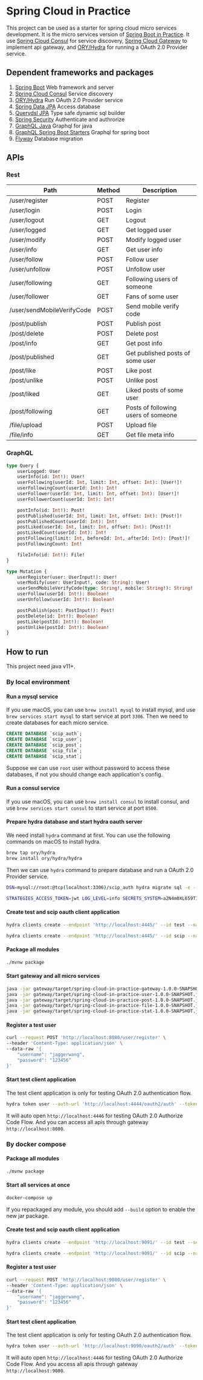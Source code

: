 # Spring Cloud in Practice

This project can be used as a starter for spring cloud micro services development. It is the micro services version of [Spring Boot in Practice](https://github.com/jaggerwang/spring-boot-in-practice). It use [Spring Cloud Consul](https://cloud.spring.io/spring-cloud-consul/reference/html/) for service discovery, [Spring Cloud Gateway](https://cloud.spring.io/spring-cloud-gateway/reference/html/) to implement api gateway, and [ORY/Hydra](https://github.com/ory/hydra) for running a OAuth 2.0 Provider service.

## Dependent frameworks and packages

1. [Spring Boot](https://spring.io/projects/spring-boot) Web framework and server
1. [Spring Cloud Consul](https://cloud.spring.io/spring-cloud-consul/reference/html/) Service discovery
1. [ORY/Hydra](https://github.com/ory/hydra) Run OAuth 2.0 Provider service
1. [Spring Data JPA](https://spring.io/projects/spring-data-jpa) Access database
1. [Querydsl JPA](https://github.com/querydsl/querydsl/tree/master/querydsl-jpa) Type safe dynamic sql builder
1. [Spring Security](https://spring.io/projects/spring-security) Authenticate and authrorize
1. [GraphQL Java](https://github.com/graphql-java/graphql-java) Graphql for java
1. [GraphQL Spring Boot Starters](https://github.com/graphql-java-kickstart/graphql-spring-boot) Graphql for spring boot
1. [Flyway](https://flywaydb.org/) Database migration

## APIs

### Rest

| Path  | Method | Description |
| ------------- | ------------- | ------------- |
| /user/register | POST | Register |
| /user/login | POST | Login |
| /user/logout | GET | Logout |
| /user/logged | GET | Get logged user |
| /user/modify | POST | Modify logged user |
| /user/info | GET | Get user info |
| /user/follow | POST | Follow user |
| /user/unfollow | POST | Unfollow user |
| /user/following | GET | Following users of someone |
| /user/follower | GET | Fans of some user |
| /user/sendMobileVerifyCode | POST | Send mobile verify code |
| /post/publish | POST | Publish post |
| /post/delete | POST | Delete post |
| /post/info | GET | Get post info |
| /post/published | GET | Get published posts of some user |
| /post/like | POST | Like post |
| /post/unlike | POST | Unlike post |
| /post/liked | GET | Liked posts of some user |
| /post/following | GET | Posts of following users of someone |
| /file/upload | POST | Upload file |
| /file/info | GET | Get file meta info |

### GraphQL

```graphql
type Query {
    userLogged: User
    userInfo(id: Int!): User!
    userFollowing(userId: Int, limit: Int, offset: Int): [User!]!
    userFollowingCount(userId: Int): Int!
    userFollower(userId: Int, limit: Int, offset: Int): [User!]!
    userFollowerCount(userId: Int): Int!

    postInfo(id: Int!): Post!
    postPublished(userId: Int, limit: Int, offset: Int): [Post!]!
    postPublishedCount(userId: Int): Int!
    postLiked(userId: Int, limit: Int, offset: Int): [Post!]!
    postLikedCount(userId: Int): Int!
    postFollowing(limit: Int, beforeId: Int, afterId: Int): [Post!]!
    postFollowingCount: Int!

    fileInfo(id: Int!): File!
}

type Mutation {
    userRegister(user: UserInput!): User!
    userModify(user: UserInput!, code: String): User!
    userSendMobileVerifyCode(type: String!, mobile: String!): String!
    userFollow(userId: Int!): Boolean!
    userUnfollow(userId: Int!): Boolean!

    postPublish(post: PostInput!): Post!
    postDelete(id: Int!): Boolean!
    postLike(postId: Int!): Boolean!
    postUnlike(postId: Int!): Boolean!
}
```

## How to run

This project need java v11+.

### By local environment

#### Run a mysql service

If you use macOS, you can use `brew install mysql` to install mysql, and use `brew services start mysql` to start service at port `3306`. Then we need to create databases for each micro service. 

```sql
CREATE DATABASE `scip_auth`;
CREATE DATABASE `scip_user`;
CREATE DATABASE `scip_post`;
CREATE DATABASE `scip_file`;
CREATE DATABASE `scip_stat`;
```

Suppose we can use `root` user without password to access these databases, if not you should change each application's config.

#### Run a consul service

If you use macOS, you can use `brew install consul` to install consul, and use `brew services start consul` to start service at port `8500`.

#### Prepare hydra database and start hydra oauth server

We need install `hydra` command at first. You can use the following commands on macOS to install hydra.

```bash
brew tap ory/hydra
brew install ory/hydra/hydra
```

Then we can use `hydra` command to prepare database and run a OAuth 2.0 Provider service. 

```bash
DSN=mysql://root:@tcp(localhost:3306)/scip_auth hydra migrate sql -e --yes

STRATEGIES_ACCESS_TOKEN=jwt LOG_LEVEL=info SECRETS_SYSTEM=a2N4m0XL659TIrB2V3fJBxUED5Zv5zUQ DSN=mysql://root:@tcp(localhost:3306)/scip_auth URLS_SELF_ISSUER=http://localhost:4444/ URLS_LOGIN=http://localhost:8081/hydra/login URLS_CONSENT=http://localhost:8081/hydra/consent URLS_LOGOUT=http://localhost:8081/hydra/logout hydra serve all --dangerous-force-http --dangerous-allow-insecure-redirect-urls 'http://localhost:8081/hydra/login,http://localhost:8081/hydra/consent,http://localhost:8081/hydra/logout'
```

#### Create test and scip oauth client application

```bash
hydra clients create --endpoint 'http://localhost:4445/' --id test --name 'Test' --secret E0g8oR7m711bGcvy --grant-types authorization_code,refresh_token,client_credentials,implicit --response-types token,code,id_token --scope openid,offline,profile --callbacks 'http://localhost:4446/callback'

hydra clients create --endpoint 'http://localhost:4445/' --id scip --name 'Spring Cloud in Practice' --secret ilxzM0AdA7BVaL7c --grant-types authorization_code,refresh_token,client_credentials,implicit --response-types token,code,id_token --scope offline,user,post,file,stat --callbacks 'http://localhost:8080/login/oauth2/code/hydra'
```

#### Package all modules

```bash
./mvnw package
```

#### Start gateway and all micro services

```bash
java -jar gateway/target/spring-cloud-in-practice-gateway-1.0.0-SNAPSHOT.jar
java -jar gateway/target/spring-cloud-in-practice-user-1.0.0-SNAPSHOT.jar
java -jar gateway/target/spring-cloud-in-practice-post-1.0.0-SNAPSHOT.jar
java -jar gateway/target/spring-cloud-in-practice-file-1.0.0-SNAPSHOT.jar
java -jar gateway/target/spring-cloud-in-practice-stat-1.0.0-SNAPSHOT.jar
```

#### Register a test user

```bash
curl --request POST 'http://localhost:8080/user/register' \
--header 'Content-Type: application/json' \
--data-raw '{
	"username": "jaggerwang",
	"password": "123456"
}'
```

#### Start test client application

The test client application is only for testing OAuth 2.0 authentication flow.

```bash
hydra token user --auth-url 'http://localhost:4444/oauth2/auth' --token-url 'http://localhost:4444/oauth2/token' --client-id test --client-secret E0g8oR7m711bGcvy --scope openid,offline,profile --redirect 'http://localhost:4446/callback'
```

It will auto open `http://localhost:4446` for testing OAuth 2.0 Authorize Code Flow. And you can access all apis through gateway `http://localhost:8080`.

### By docker compose

#### Package all modules

```bash
./mvnw package
```

#### Start all services at once

```bash
docker-compose up
```

If you repackaged any module, you should add `--build` option to enable the new jar package.

#### Create test and scip oauth client application

```bash
hydra clients create --endpoint 'http://localhost:9091/' --id test --secret E0g8oR7m711bGcvy --grant-types authorization_code,refresh_token,client_credentials,implicit --response-types token,code,id_token --scope openid,offline,profile --callbacks 'http://localhost:4446/callback'

hydra clients create --endpoint 'http://localhost:9091/' --id scip --name 'Spring Cloud in Practice' --secret ilxzM0AdA7BVaL7c --grant-types authorization_code,refresh_token,client_credentials,implicit --response-types token,code,id_token --scope offline,user,post,file,stat --callbacks 'http://localhost:9080/login/oauth2/code/hydra'
```

#### Register a test user

```bash
curl --request POST 'http://localhost:9080/user/register' \
--header 'Content-Type: application/json' \
--data-raw '{
	"username": "jaggerwang",
	"password": "123456"
}'
```

#### Start test client application

The test client application is only for testing OAuth 2.0 authentication flow.

```bash
hydra token user --auth-url 'http://localhost:9090/oauth2/auth' --token-url 'http://localhost:9090/oauth2/token' --client-id test --client-secret E0g8oR7m711bGcvy --scope openid,offline,profile --redirect 'http://localhost:4446/callback'
```

It will auto open `http://localhost:4446` for testing OAuth 2.0 Authorize Code Flow. And you access all apis through gateway `http://localhost:9080`.